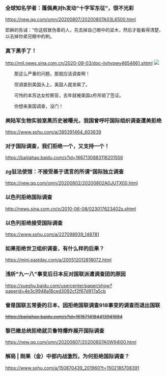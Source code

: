 ### 全球知名学者：蓬佩奥对h发动“十字军东征”，很不光彩
https://new.qq.com/omn/20200807/20200807A03L6500.html

耶稣的告诫：“你这假冒伪善的人，先去掉自己眼中的梁木，然后才能看得清楚，以去掉你弟兄眼中的刺。

### 真下黑手了！
http://mil.news.sina.com.cn/2020-09-03/doc-iivhvpwy4654661.shtml
![](http://n.sinaimg.cn/sinakd202093s/424/w707h517/20200903/7599-iypetiv9588899.png)

　　那这么严重的问题，那就应该调查啊！

　　但调查到美国头上，美国人就发飙了。

　　可怜的本苏达女检察官，去年就被美国z府吊销了签证。

　　你想来美国调查，没门！

### 美陆军生物实验室黑历史被曝光，我国曾呼吁国际组织调查遭美拒绝
https://www.sohu.com/a/395391464_603639

### 对于国际调查，我们拒绝一个，又支持一个！
https://baijiahao.baidu.com/s?id=1667130883116201556

### zg驻法使馆：不接受基于谎言的所谓“国际独立调查
https://new.qq.com/omn/20200802/20200802A0JUTX00.html

### 以色列拒绝国际调查
http://news.sina.com.cn/o/2010-06-08/023017623402s.shtml

### 以色列拒绝接受国际调查
https://www.sohu.com/a/227098939_148781

### 如果拒绝世卫组织调查，有什么样的后果？
https://mini.eastday.com/a/200512012818072.html

### 浅析"九一八"事变后日本反对国联派遣调查团的原因
https://xueshu.baidu.com/usercenter/paper/show?paperid=4e3c9948a18ced3092cf2f67d917a5cb

### 曾是国联五常委的日本，因拒绝国联调查918事变的调查而退出国联
~~https://baijiahao.baidu.com/s?id=1616714184413941684~~

### 黎巴嫩总统拒绝就贝鲁特爆炸展开国际调查
https://new.qq.com/omn/20200807/20200807A0W94I00.html

### 解局 | 刚果（金）中部内战激烈，为何拒绝国际调查？
https://www.sohu.com/a/150870439_201960?t=1502185708391
